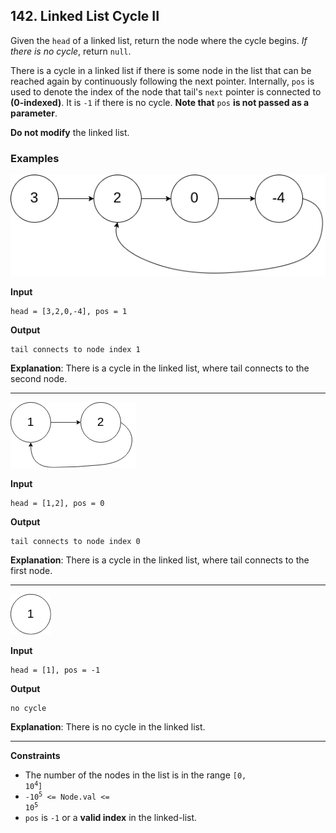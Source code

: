 ## 142. Linked List Cycle II

Given the `head` of a linked list, return the node where the cycle begins. *If there is no cycle*, return `null`.

There is a cycle in a linked list if there is some node in the list that can be reached again by continuously following the next pointer. Internally, `pos` is used to denote the index of the node that tail's `next` pointer is connected to **(0-indexed)**. It is `-1` if there is no cycle. **Note that** `pos` **is not passed as a parameter**.

**Do not modify** the linked list.

### Examples

![Circular Linked List](circularlinkedlist.png)

**Input**
```
head = [3,2,0,-4], pos = 1
```

**Output**
```
tail connects to node index 1
```

**Explanation**: There is a cycle in the linked list, where tail connects to the second node.


---

![Circular Linked List](circularlinkedlist_test2.png)

**Input**
```
head = [1,2], pos = 0
```

**Output**
```
tail connects to node index 0
```

**Explanation**: There is a cycle in the linked list, where tail connects to the first node.

---

![Circular Linked List](circularlinkedlist_test3.png)

**Input**
```
head = [1], pos = -1
```

**Output**
```
no cycle
```

**Explanation**: There is no cycle in the linked list.

---

**Constraints**
* The number of the nodes in the list is in the range <code>[0, 10<sup>4</sup>]</code>
* <code>-10<sup>5</sup> <= Node.val <= 10<sup>5</sup></code>
* <code>pos</code> is `-1` or a **valid index** in the linked-list.